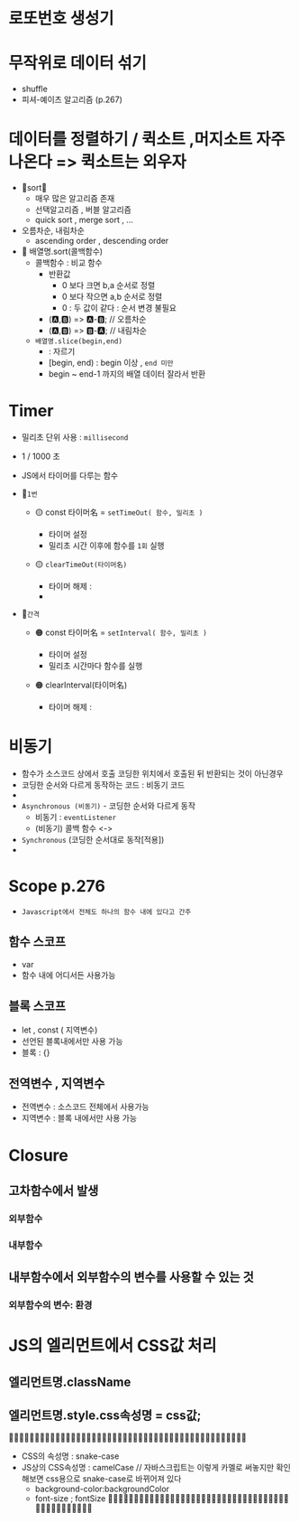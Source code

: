 # 로또번호 생성기

# 무작위로 데이터 섞기
- shuffle 
- 피셔-예이츠 알고리즘 (p.267)

# 데이터를 정렬하기  / 퀵소트 ,머지소트 자주 나온다 => 퀵소트는 외우자 
- 🚩sort🚩
  - 매우 많은 알고리즘 존재
  - 선택알고리즘 , 버블 알고리즘 
  - quick sort , merge sort , ...
- 오름차순, 내림차순
  - ascending order , descending order 
- 🚩 배열명.sort(콜백함수) 
  - 콜백함수 : 비교 함수
    - 반환값
      - 0 보다 크면 b,a 순서로 정렬
      - 0 보다 작으면 a,b 순서로 정렬
      - 0 : 두 값이 같다 : 순서 변경 불필요    
    - (🅰,🅱️) => 🅰-🅱️; // 오름차순 
    - (🅰,🅱️) => 🅱️-🅰; // 내림차순 
  - `배열명.slice(begin,end)`
    - : 자르기
    - [begin, end) : begin 이상 , `end 미만` 
    - begin ~ end-1 까지의 배열 데이터 잘라서 반환 

# Timer
- 밀리초 단위 사용 : `millisecond`
- 1 / 1000 초 
- JS에서 타이머를 다루는 함수
  
- 🚩`1번`
  - 🟡 const 타이머名 = `setTimeOut( 함수, 밀리초 )`    
    - 타이머 설정
    - 밀리초 시간 이후에 함수를 `1회` 실행

  - 🟡 `clearTimeOut(타이머名)`
    - 타이머 해제 :
    - 
- 🚩`간격`
  - 🟠 const 타이머名 = `setInterval( 함수, 밀리초 )`    
    - 타이머 설정
    - 밀리초 시간마다 함수를 실행

  - 🟠 clearInterval(타이머名)
    - 타이머 해제 :


# 비동기
- 함수가 소스코드 상에서 호출 코딩한 위치에서 호출된 뒤 반환되는 것이 아닌경우
- 코딩한 순서와 다르게 동작하는 코드 : 비동기 코드
- 
- `Asynchronous (비동기)` - 코딩한 순서와 다르게 동작 
  - 비동기 : `eventListener` 
  - (비동기) 콜백 함수
  <->
-  `Synchronous` (코딩한 순서대로 동작[적용]) 
-   


# Scope p.276 
- `Javascript에서 전체도 하나의 함수 내에 있다고 간주`
## 함수 스코프
- var 
- 함수 내에 어디서든 사용가능
## 블록 스코프 
- let , const  ( 지역변수)
- 선언된 블록내에서만 사용 가능
- 블록 : {}
## 전역변수 , 지역변수
- 전역변수 : 소스코드 전체에서 사용가능
- 지역변수 : 블록 내에서만 사용 가능 



# Closure
## 고차함수에서 발생
### 외부함수
### 내부함수
## 내부함수에서 외부함수의 변수를 사용할 수 있는 것
### 외부함수의 변수: 환경 


# JS의 엘리먼트에서 CSS값 처리 
## 엘리먼트명.className
## 엘리먼트명.style.css속성명 = css값;  
📌📌📌📌📌📌📌📌📌📌📌📌📌📌📌📌📌📌📌📌📌📌📌📌📌📌📌📌📌📌📌📌📌📌📌📌📌📌📌📌📌📌📌📌📌📌
  - CSS의 속성명 : snake-case
  - JS상의 CSS속성명 : camelCase  // 자바스크립트는 이렇게 카멜로 써놓지만 확인 해보면 css용으로 snake-case로 바뀌어져 있다
    - background-color:backgroundColor
    - font-size ; fontSize
📌📌📌📌📌📌📌📌📌📌📌📌📌📌📌📌📌📌📌📌📌📌📌📌📌📌📌📌📌📌📌📌📌📌📌📌📌📌📌📌📌📌📌📌📌📌